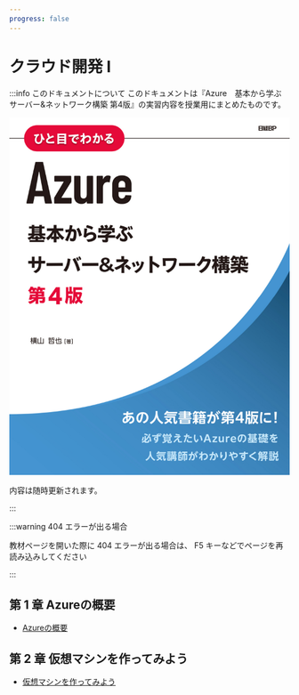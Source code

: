 ```yaml
---
progress: false
---
```


# クラウド開発 Ⅰ

:::info このドキュメントについて
このドキュメントは『Azure　基本から学ぶ サーバー&ネットワーク構築 第4版』の実習内容を授業用にまとめたものです。

![](books.jpg)

内容は随時更新されます。

:::

:::warning 404 エラーが出る場合

教材ページを開いた際に 404 エラーが出る場合は、 F5 キーなどでページを再読み込みしてください

:::

## 第 1 章 Azureの概要

- [Azureの概要](/1/Azureの概要.md)

## 第 2 章 仮想マシンを作ってみよう

- [仮想マシンを作ってみよう](/2/仮想マシンを作ってみよう)

